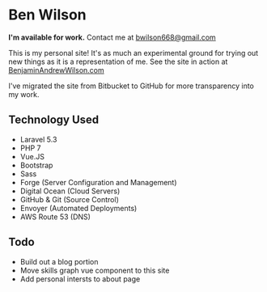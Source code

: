 # Ben Wilson

__I'm available for work.__ Contact me at bwilson668@gmail.com

This is my personal site! It's as much an experimental ground for trying out new things as it is a representation of me. See the site in action at [BenjaminAndrewWilson.com](https://benjaminandrewwilson.com)

I've migrated the site from Bitbucket to GitHub for more transparency into my work.

## Technology Used
- Laravel 5.3
- PHP 7
- Vue.JS 
- Bootstrap
- Sass
- Forge (Server Configuration and Management)
- Digital Ocean (Cloud Servers)
- GitHub & Git (Source Control)
- Envoyer (Automated Deployments)
- AWS Route 53 (DNS)

## Todo
- Build out a blog portion
- Move skills graph vue component to this site
- Add personal intersts to about page
